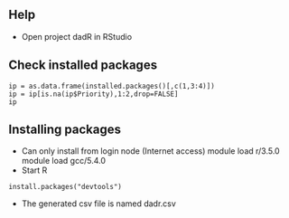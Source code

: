  
## Help

* Open project dadR in RStudio

## Check installed packages

```
ip = as.data.frame(installed.packages()[,c(1,3:4)])
ip = ip[is.na(ip$Priority),1:2,drop=FALSE]
ip
```

## Installing packages

* Can only install from login node (Internet access)
module load r/3.5.0
module load gcc/5.4.0
* Start R
```
install.packages("devtools")
```

* The generated csv file is named dadr.csv
